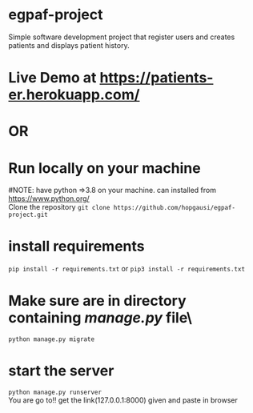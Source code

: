 # egpaf-project
Simple software development project that register users and creates patients and displays patient history.  
# Live Demo at https://patients-er.herokuapp.com/

# OR  
  
# Run locally on your machine
#NOTE: have python =>3.8 on your machine. can installed from https://www.python.org/  
Clone the repository 
`git clone https://github.com/hopgausi/egpaf-project.git`
# install requirements
`pip install -r requirements.txt` or `pip3 install -r requirements.txt`
# Make sure are in directory containing *manage.py* file\
`python manage.py migrate`
# start the server
`python manage.py runserver`   
You are go to!! get the link(127.0.0.1:8000) given and paste in browser

